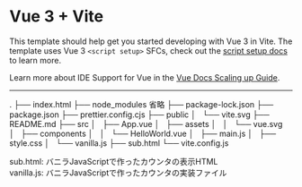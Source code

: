 # Vue 3 + Vite

This template should help get you started developing with Vue 3 in Vite. The template uses Vue 3 `<script setup>` SFCs, check out the [script setup docs](https://v3.vuejs.org/api/sfc-script-setup.html#sfc-script-setup) to learn more.

Learn more about IDE Support for Vue in the [Vue Docs Scaling up Guide](https://vuejs.org/guide/scaling-up/tooling.html#ide-support).


-----
.
├── index.html
├── node_modules 省略
├── package-lock.json
├── package.json
├── prettier.config.cjs
├── public
│   └── vite.svg
├── README.md
├── src
│   ├── App.vue
│   ├── assets
│   │   └── vue.svg
│   ├── components
│   │   └── HelloWorld.vue
│   ├── main.js
│   ├── style.css
│   └── vanilla.js
├── sub.html
└── vite.config.js


sub.html: バニラJavaScriptで作ったカウンタの表示HTML  
vanilla.js: バニラJavaScriptで作ったカウンタの実装ファイル
